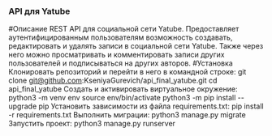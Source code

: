 ### API для Yatube
#Описание
REST API для социальной сети Yatube. Предоставляет аутентифицированным пользователям возможность создавать, редактировать и удалять записи в социальной сети Yatube. Также через него можно просматривать и комментировать записи других пользователей и подписываться на других авторов. 
#Установка
Клонировать репозиторий и перейти в него в командной строке:
git clone git@github.com:KseniyaGurevich/api_final_yatube.git
cd api_final_yatube
Cоздать и активировать виртуальное окружение:
python3 -m venv env
source env/bin/activate
python3 -m pip install --upgrade pip
Установить зависимости из файла requirements.txt:
pip install -r requirements.txt
Выполнить миграции:
python3 manage.py migrate
Запустить проект:
python3 manage.py runserver
